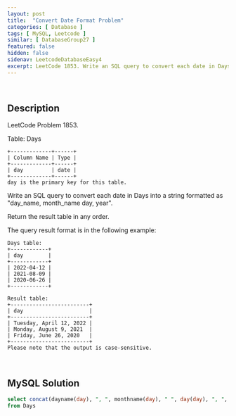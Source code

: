 ```yaml
---
layout: post
title:  "Convert Date Format Problem"
categories: [ Database ]
tags: [ MySQL, Leetcode ]
similar: [ DatabaseGroup27 ]
featured: false
hidden: false
sidenav: LeetcodeDatabaseEasy4
excerpt: LeetCode 1853. Write an SQL query to convert each date in Days into a string.
---
```


<br />

## Description

LeetCode Problem 1853. 

Table: Days
```
+-------------+------+
| Column Name | Type |
+-------------+------+
| day         | date |
+-------------+------+
day is the primary key for this table.
```

Write an SQL query to convert each date in Days into a string formatted as "day_name, month_name day, year".

Return the result table in any order.

The query result format is in the following example:

 
```
Days table:
+------------+
| day        |
+------------+
| 2022-04-12 |
| 2021-08-09 |
| 2020-06-26 |
+------------+

Result table:
+-------------------------+
| day                     |
+-------------------------+
| Tuesday, April 12, 2022 |
| Monday, August 9, 2021  |
| Friday, June 26, 2020   |
+-------------------------+
Please note that the output is case-sensitive.
```

<br />

## MySQL Solution


```sql
select concat(dayname(day), ", ", monthname(day), " ", day(day), ", ", year(day)) as day
from Days
```
